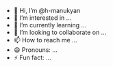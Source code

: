 - 👋 Hi, I’m @h-manukyan
- 👀 I’m interested in ...
- 🌱 I’m currently learning ...
- 💞️ I’m looking to collaborate on ...
- 📫 How to reach me ...
- 😄 Pronouns: ...
- ⚡ Fun fact: ...

<!---
h-manukyan/h-manukyan is a ✨ special ✨ repository because its `README.md` (this file) appears on your GitHub profile.
You can click the Preview link to take a look at your changes.
--->
